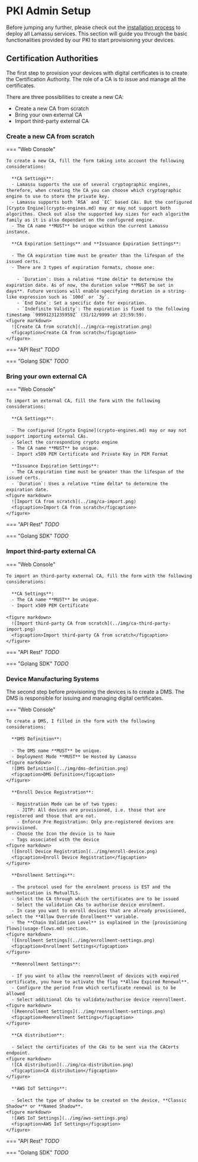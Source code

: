 # PKI Admin Setup

Before jumping any further, please check out the [installation process](/setup)
to deploy all Lamassu services. This section will guide you through the basic
functionalities provided by our PKI to start provisioning your devices.

## Certification Authorities

The first step to provision your devices with digital certificates is to create
the Certification Authority. The role of a CA is to issue and manage all the
certificates.

There are three possibilities to create a new CA:
  - Create a new CA from scratch
  - Bring your own external CA
  - Import third-party external CA

### Create a new CA from scratch
=== "Web Console"

    To create a new CA, fill the form taking into account the following considerations:

      **CA Settings**:
      - Lamassu supports the use of several cryptographic engines, therefore, when creating the CA you can choose which cryptographic engine to use to store the private key.
      - Lamassu supports both `RSA` and `EC` based CAs. But the configured [Crypto Engine](crypto-engines.md) may or may not support both algorithms. Check out also the supported key sizes for each algorithm family as it is also dependant on the configured engine.
      - The CA name **MUST** be unique within the current Lamassu instance.

      **CA Expiration Settings** and **Issuance Expiration Settings**:

      - The CA expiration time must be greater than the lifespan of the issued certs.
      - There are 3 types of expiration formats, choose one:

        - `Duration`: Uses a relative *time delta* to determine the expiration date. As of now, the duration value **MUST be set in days**. Future versions will enable specifying duration in a string-like expression such as `100d` or `3y`.
        - `End Date`: Set a specific date for expiration.
        - `Indefinite Validity`: The expiration is fixed to the following timestamp `99991231235959Z` (31/12/9999 at 23:59:59).
    <figure markdown>
      ![Create CA from scratch](../img/ca-registration.png)
      <figcaption>Create CA from scratch</figcaption>
    </figure>



=== "API Rest"
    *TODO*

=== "Golang SDK"
    *TODO*

### Bring your own external CA

=== "Web Console"

    To import an external CA, fill the form with the following considerations:

      **CA Settings**:

      - The configured [Crypto Engine](crypto-engines.md) may or may not support importing external CAs.
      - Select the corresponding crypto engine
      - The CA name **MUST** be unique.
      - Import x509 PEM Certificate and Private Key in PEM Format

      **Issuance Expiration Settings**:
      - The CA expiration time must be greater than the lifespan of the issued certs.
      - `Duration`: Uses a relative *time delta* to determine the expiration date.
    <figure markdown>
      ![Import CA from scratch](../img/ca-import.png)
      <figcaption>Import CA from scratch</figcaption>
    </figure>
=== "API Rest"
    *TODO*

=== "Golang SDK"
    *TODO*


### Import third-party external CA

=== "Web Console"

    To import an third-party external CA, fill the form with the following considerations:

      **CA Settings**:
      - The CA name **MUST** be unique.
      - Import x509 PEM Certificate

    <figure markdown>
      ![Import third-party CA from scratch](../img/ca-third-party-import.png)
      <figcaption>Import third-party CA from scratch</figcaption>
    </figure>
=== "API Rest"
    *TODO*

=== "Golang SDK"
    *TODO*

### Device Manufacturing Systems

The second step before provisioning the devices is to create a DMS. The DMS is responsible for issuing and managing digital certificates.

=== "Web Console"

    To create a DMS, I filled in the form with the following considerations:

      **DMS Definition**:

      - The DMS name **MUST** be unique.
      - Deployment Mode **MUST** be Hosted by Lamassu
    <figure markdown>
      ![DMS Definition](../img/dms-definition.png)
      <figcaption>DMS Definition</figcaption>
    </figure>

      **Enroll Device Registration**:

      - Registration Mode can be of two types:
        - JITP: All devices are provisioned, i.e. those that are registered and those that are not.
        - Enforce Pre Registration: Only pre-registered devices are provisioned.
      - Choose the Icon the device is to have
      - Tags associated with the device
    <figure markdown>
      ![Enroll Device Registration](../img/enroll-device.png)
      <figcaption>Enroll Device Registration</figcaption>
    </figure>

      **Enrollment Settings**:

      - The protocol used for the enrolment process is EST and the authentication is MutualTLS.
      - Select the CA through which the certificates are to be issued
      - Select the validation CAs to authorise device enrolment.
      - In case you want to enroll devices that are already provisioned, select the **Allow Override Enrollment** variable.
      - The **Chain Validation Level** is explained in the [provisioning flows](usage-flows.md) section.
    <figure markdown>
      ![Enrollment Settings](../img/enrollment-settings.png)
      <figcaption>Enrollment Settings</figcaption>
    </figure>

      **Reenrollment Settings**:

      - If you want to allow the reenrollment of devices with expired certificate, you have to activate the flag **Allow Expired Renewal**.
      - Configure the period from which certificate renewal is to be allowed
      - Select additional CAs to validate/authorise device reenrollment.
    <figure markdown>
      ![Reenrollment Settings](../img/reenrollment-settings.png)
      <figcaption>Reenrollment Settings</figcaption>
    </figure>

      **CA distribution**:

      - Select the certificates of the CAs to be sent via the CACerts endpoint.
    <figure markdown>
      ![CA distribution](../img/ca-distribution.png)
      <figcaption>CA distribution</figcaption>
    </figure>

      **AWS IoT Settings**:

      - Select the type of shadow to be created on the device, **Classic Shadow** or **Named Shadow**.
    <figure markdown>
      ![AWS IoT Settings](../img/aws-settings.png)
      <figcaption>AWS IoT Settings</figcaption>
    </figure>

=== "API Rest"
    *TODO*

=== "Golang SDK"
    *TODO*